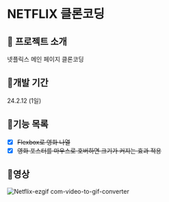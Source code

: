 # NETFLIX 클론코딩

## 📌 프로젝트 소개
넷플릭스 메인 페이지 클론코딩

## 📅개발 기간
24.2.12 (1일)

## 📜기능 목록
- [x] ~~Flexbox로 영화 나열~~
- [x] ~~영화 포스터를 마우스로 호버하면 크기가 커지는 효과 적용~~
      
## 🎥영상
![Netflix-ezgif com-video-to-gif-converter](https://github.com/jeongdong99/NETFLIX/assets/93365714/fe0b3906-bcf8-4d8f-bfff-93c38208ee1a)
